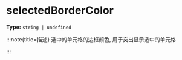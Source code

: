 # selectedBorderColor

**Type:** `string | undefined`

:::note{title=描述}
选中的单元格的边框颜色, 用于突出显示选中的单元格

:::

